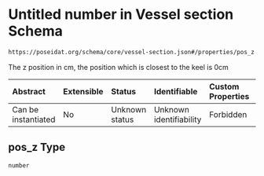 # Untitled number in Vessel section Schema

```txt
https://poseidat.org/schema/core/vessel-section.json#/properties/pos_z
```

The z position in cm, the position which is closest to the keel is 0cm

| Abstract            | Extensible | Status         | Identifiable            | Custom Properties | Additional Properties | Access Restrictions | Defined In                                                                      |
| :------------------ | :--------- | :------------- | :---------------------- | :---------------- | :-------------------- | :------------------ | :------------------------------------------------------------------------------ |
| Can be instantiated | No         | Unknown status | Unknown identifiability | Forbidden         | Allowed               | none                | [vessel-section.json*](schemas/core/vessel-section.json "open original schema") |

## pos_z Type

`number`
